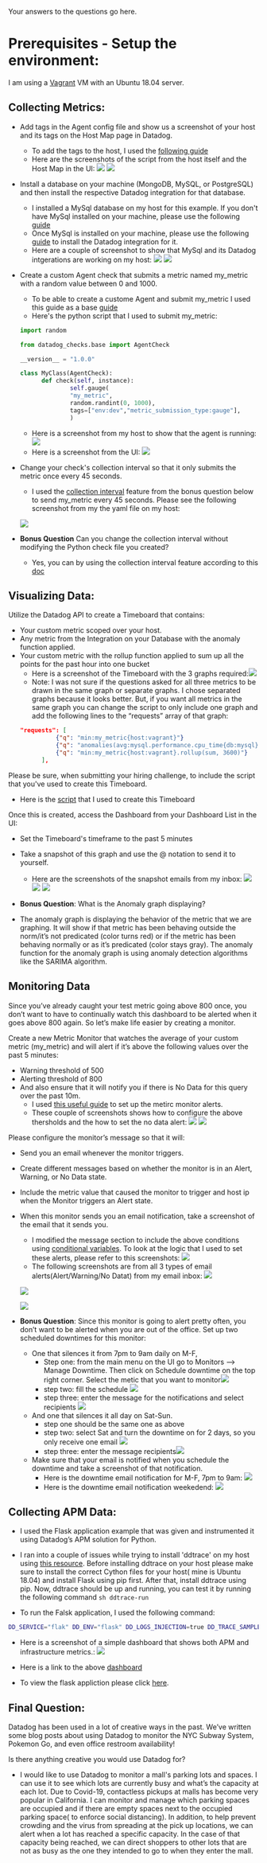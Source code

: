 Your answers to the questions go here.
# Prerequisites - Setup the environment:
I am using a [Vagrant](https://learn.hashicorp.com/collections/vagrant/getting-started) VM with an Ubuntu 18.04 server.


## Collecting Metrics:

* Add tags in the Agent config file and show us a screenshot of your host and its tags on the Host Map page in Datadog.
  - To add the tags to the host, I used the [following guide](https://docs.datadoghq.com/getting_started/tagging/assigning_tags?tab=noncontainerizedenvironments)
  - Here are the screenshots of the script from the host itself and the Host Map in the UI:
  ![](screenshot/tags_configpage.PNG)
  ![](screenshot/tags_HostMap.PNG)
  
* Install a database on your machine (MongoDB, MySQL, or PostgreSQL) and then install the respective Datadog integration for that database.
  - I installed a MySql database on my host for this example. If you don't have MySql installed on your machine, please use the following [guide](https://www.digitalocean.com/community/tutorials/how-to-install-mysql-on-ubuntu-18-04)
  - Once MySql is installed on your machine, please use the following [guide](https://docs.datadoghq.com/integrations/mysql/?tab=host#pagetitle) to install the Datadog integration for it.
  - Here are a couple of screenshot to show that MySql and its Datadog intgerations are working on my host:
  ![](screenshot/mysql.PNG)
  ![](screenshot/mysql-2.PNG)
* Create a custom Agent check that submits a metric named my_metric with a random value between 0 and 1000.
  - To be able to create a custome Agent and submit my_metric I used this guide as a base [guide](https://docs.datadoghq.com/developers/metrics/agent_metrics_submission/)
  - Here's the python script that I used to submit my_metric:
  ``` python 
  import random

  from datadog_checks.base import AgentCheck

  __version__ = "1.0.0"

  class MyClass(AgentCheck):
        def check(self, instance):
                self.gauge(
                "my_metric",
                random.randint(0, 1000),
                tags=["env:dev","metric_submission_type:gauge"],
                )
  ```
  - Here is a screenshot from my host to show that the agent is running: ![](screenshot/my_metric.PNG)
  - Here is a screenshot from the UI: ![](screenshot/my_metric_UI.PNG)
* Change your check's collection interval so that it only submits the metric once every 45 seconds.
  - I used the [collection interval](https://docs.datadoghq.com/developers/write_agent_check/?tab=agentv6v7#collection-interval) feature from the bonus question below to send my_metric every 45 seconds. Please see the following screenshot from my the yaml file on my host:
  
  ![](screenshot/45seconds.PNG)
  
* **Bonus Question** Can you change the collection interval without modifying the Python check file you created?
  - Yes, you can by using the collection interval feature according to this [doc](https://docs.datadoghq.com/developers/write_agent_check/?tab=agentv6v7#collection-interval)


## Visualizing Data:

Utilize the Datadog API to create a Timeboard that contains:

* Your custom metric scoped over your host.
* Any metric from the Integration on your Database with the anomaly function applied.
* Your custom metric with the rollup function applied to sum up all the points for the past hour into one bucket
  - Here is a screenshot of the Timeboard with the 3 graphs required:![](screenshot/Timeboard.PNG)
  - Note: I was not sure if the questions asked for all three metrics to be drawn in the same graph or separate graphs. I chose separated graphs because it looks better. But, if you want all metrics in the same graph you can change the script to only include one graph and add the following lines to the “requests” array of that graph: 
  ```json
  "requests": [
            {"q": "min:my_metric{host:vagrant}"}
            {"q": "anomalies(avg:mysql.performance.cpu_time{db:mysql}, 'basic', 2)"},
            {"q": "min:my_metric{host:vagrant}.rollup(sum, 3600)"}
        ],
  ```
  
Please be sure, when submitting your hiring challenge, to include the script that you've used to create this Timeboard.
  - Here is the [script](/dash.py) that I used to create this Timeboard

Once this is created, access the Dashboard from your Dashboard List in the UI:

* Set the Timeboard's timeframe to the past 5 minutes
* Take a snapshot of this graph and use the @ notation to send it to yourself.
  - Here are the screenshots of the snapshot emails from my inbox:
  ![](screenshot/Timeboard-email1.PNG)
  ![](screenshot/Timeboard-email2.PNG)
  ![](screenshot/Timeboard-email3.PNG)

* **Bonus Question**: What is the Anomaly graph displaying?
-  The anomaly graph is displaying the behavior of the metric that we are graphing. It will show if that metric has been behaving outside the norm/it’s not predicated (color turns red) or if the metric has been behaving normally or as it’s predicated (color stays gray). The anomaly function for the anomaly graph is using anomaly detection algorithms like the SARIMA algorithm.



## Monitoring Data

Since you’ve already caught your test metric going above 800 once, you don’t want to have to continually watch this dashboard to be alerted when it goes above 800 again. So let’s make life easier by creating a monitor.

Create a new Metric Monitor that watches the average of your custom metric (my_metric) and will alert if it’s above the following values over the past 5 minutes:

* Warning threshold of 500
* Alerting threshold of 800
* And also ensure that it will notify you if there is No Data for this query over the past 10m.
  - I used [this useful guide](https://docs.datadoghq.com/monitors/monitor_types/metric/?tab=threshold) to set up the metirc monitor alerts. 
  - These couple of screenshots shows how to configure the above thersholds and the how to set the no data alert: 
  ![](screenshot/alert-config.PNG)
  ![](screenshot/No-data.PNG)

Please configure the monitor’s message so that it will:

* Send you an email whenever the monitor triggers.
* Create different messages based on whether the monitor is in an Alert, Warning, or No Data state.
* Include the metric value that caused the monitor to trigger and host ip when the Monitor triggers an Alert state.
* When this monitor sends you an email notification, take a screenshot of the email that it sends you.
  - I modified the message section to include the above conditions using [conditional variables](https://docs.datadoghq.com/monitors/notifications/?tab=is_alert#conditional-variables). To look at the logic that I used to set these alerts, please refer to this screenshots:
  ![](screenshot/alert-dis-config.PNG) 
  - The following screenshots are from all 3 types of email alerts(Alert/Warning/No Datat) from my email inbox:
  ![](screenshot/Alert-Email.PNG) 

  ![](screenshot/warning-email.PNG) 
 
  ![](screenshot/No-data-email.PNG) 


* **Bonus Question**: Since this monitor is going to alert pretty often, you don’t want to be alerted when you are out of the office. Set up two scheduled downtimes for this monitor:
        
  * One that silences it from 7pm to 9am daily on M-F,
    - Step one: from the main menu on the UI go to Monitors --> Manage Downtime. Then click on Schedule downtime on the top right corner.
      Select the metic that you want to monitor![](screenshot/M-F_downtime1.PNG)
    - step two: fill the schedule ![](screenshot/M-F_downtime2.PNG)
    - step three: enter the message for the notifications and select recipients ![](screenshot/M-F_downtime3.PNG)
  * And one that silences it all day on Sat-Sun.
    - step one should be the same one as above
    - step two: select Sat and turn the downtime on for 2 days, so you only receive one email   ![](screenshot/weekend-downtime2.PNG)
    - step three: enter the message recipients![](screenshot/weekend-downtime3.PNG)
  * Make sure that your email is notified when you schedule the downtime and take a screenshot of that notification.
    - Here is the downtime email notification for M-F, 7pm to 9am:  ![](screenshot/M-F_downtime-Email.PNG)
    - Here is the downtime email notification weekedend:  ![](screenshot/weekend-downtime-email.PNG)


## Collecting APM Data:
   - I used the Flask application example that was given and instrumented it using Datadog’s APM solution for Python. 
   
   - I ran into a couple of issues while trying to install 'ddtrace' on my host using [this resource](https://docs.datadoghq.com/tracing/setup_overview/setup/python/?tab=containers#follow-the-in-app-documentation-recommended). Before installing ddtrace on your host please make sure to install the correct Cython files for your host( mine is Ubuntu 18.04) and install Flask using pip first. After that, install ddtrace using pip. Now, ddtrace should be up and running, you can test it by running the following command ```sh ddtrace-run ```

   - To run the Falsk application, I used the following command: 


``` sh
DD_SERVICE="flak" DD_ENV="flask" DD_LOGS_INJECTION=true DD_TRACE_SAMPLE_RATE="1" DD_PROFILING_ENABLED=true ddtrace-run python flaskapp.py
```

   - Here is a screenshot of a simple dashboard that shows both APM and infrastructure metrics.: ![](screenshot/APM+Mertics-dash.PNG)

   - Here is a link to the above [dashboard](https://p.datadoghq.com/sb/ha86c4ioy7wh8zmv-44fd192d58f69ca30af4d1acb9cbff66)

   - To view the flask appliction please click [here](https://github.com/Hesham20/hiring-engineers/blob/master/flaskapp.py).


## Final Question:

Datadog has been used in a lot of creative ways in the past. We’ve written some blog posts about using Datadog to monitor the NYC Subway System, Pokemon Go, and even office restroom availability!

Is there anything creative you would use Datadog for?

   * I would like to use Datadog to monitor a mall's parking lots and spaces. I can use it to see which lots are currently busy and what’s the capacity at each lot. Due to Covid-19, contactless pickups at malls has become very popular in California. I can monitor and manage which parking spaces are occupied and if there are empty spaces next to the occupied parking space( to enforce social distancing). In addition, to help prevent crowding and the virus from spreading at the pick up locations, we can alert when a lot has reached a specific capacity. In the case of that capacity being reached, we can direct shoppers to other lots that are not as busy as the one they intended to go to when they enter the mall.
